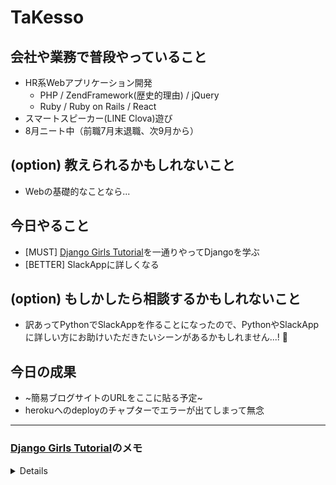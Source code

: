 # TaKesso

## 会社や業務で普段やっていること
- HR系Webアプリケーション開発
  - PHP / ZendFramework(歴史的理由) / jQuery
  - Ruby / Ruby on Rails / React
- スマートスピーカー(LINE Clova)遊び
- 8月ニート中（前職7月末退職、次9月から）

## (option) 教えられるかもしれないこと
- Webの基礎的なことなら...

## 今日やること
- [MUST] [Django Girls Tutorial](https://djangogirlsjapan.gitbooks.io/workshop_tutorialjp/)を一通りやってDjangoを学ぶ 
- [BETTER] SlackAppに詳しくなる

## (option) もしかしたら相談するかもしれないこと
- 訳あってPythonでSlackAppを作ることになったので、PythonやSlackAppに詳しい方にお助けいただきたいシーンがあるかもしれません...! :bow:

## 今日の成果
- ~簡易ブログサイトのURLをここに貼る予定~ 
- herokuへのdeployのチャプターでエラーが出てしまって無念

----

### [Django Girls Tutorial](https://djangogirlsjapan.gitbooks.io/workshop_tutorialjp/)のメモ

<details>

- `イントロダクション`
- `インターネットはどうやって動いているの？`
- `コマンドラインを使ってみよう`
- `Pythonをインストールしよう`
- `コードエディタ`
  - ここまでは本当に導入。コード自体は一切書かない。
  - 『インターネットはどうやって動いているの？』はわかりやすいので非エンジニア勢にも読まれたい
- `Pythonを始めよう`
  - 数値、文字列、それらの結合、変数の扱い、リスト, ディクショナリ
  - 比較、Boolean、ファイル保存、条件式
  - 関数、繰り返し処理
  - 書籍とかProgateとかで改めて勉強してもいいかも
- `Djangoってなぁに？`
  - > 無料でオープンソースとして公開されているPythonを使用したWebアプリケーションフレームワーク
- `Djangoをインストールしよう`
  - 仮想環境を使う
    - `python3 -m venv myvenv`
    - `source myvenv/bin/activate`
  - Djangoのインストール
    - `pip install --upgrade pip`
    - `pip install django==1.11`
- `プロジェクトを作成しよう`
  - `django-admin startproject mysite .`
  - `mysite/settings.py`の修正
- DBの設定
  - `python manage.py migrate`
- 動作確認
  - `python manage.py runserver`
  - 動いた、おっけ。

</details>
